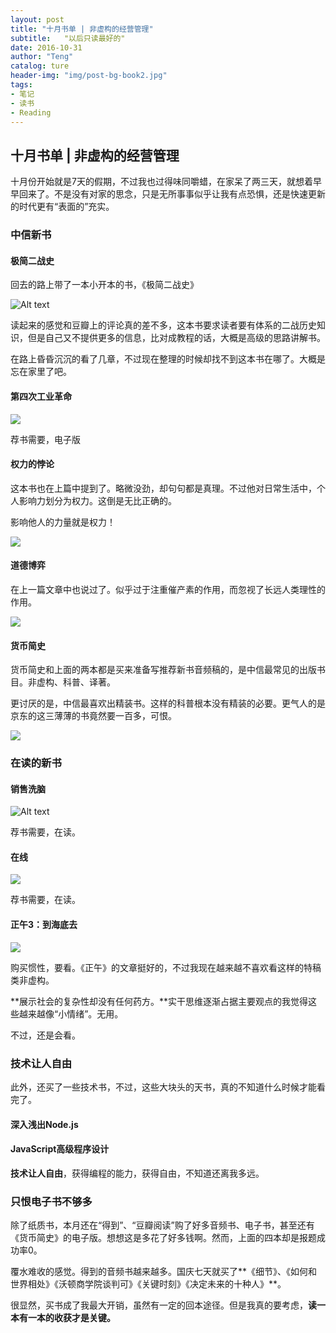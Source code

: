 ```yaml
---
layout: post
title: "十月书单 | 非虚构的经营管理"
subtitle:   "以后只读最好的"
date: 2016-10-31
author: "Teng"
catalog: ture
header-img: "img/post-bg-book2.jpg"
tags:
- 笔记
- 读书
- Reading
---
```



## 十月书单 | 非虚构的经营管理

十月份开始就是7天的假期，不过我也过得味同嚼蜡，在家呆了两三天，就想着早早回来了。不是没有对家的思念，只是无所事事似乎让我有点恐惧，还是快速更新的时代更有“表面的”充实。

### 中信新书

#### 极简二战史

回去的路上带了一本小开本的书，《极简二战史》

![Alt text](http://7xtgob.com1.z0.glb.clouddn.com/16-10-31/2872447.jpg)

读起来的感觉和豆瓣上的评论真的差不多，这本书要求读者要有体系的二战历史知识，但是自己又不提供更多的信息，比对成教程的话，大概是高级的思路讲解书。

在路上昏昏沉沉的看了几章，不过现在整理的时候却找不到这本书在哪了。大概是忘在家里了吧。

#### 第四次工业革命

![](http://7xtgob.com1.z0.glb.clouddn.com/16-10-31/79819397.jpg)

荐书需要，电子版

#### 权力的悖论

这本书也在上篇中提到了。略微没劲，却句句都是真理。不过他对日常生活中，个人影响力划分为权力。这倒是无比正确的。

影响他人的力量就是权力！

![](http://7xtgob.com1.z0.glb.clouddn.com/16-10-31/7619908.jpg)

#### 道德博弈

在上一篇文章中也说过了。似乎过于注重催产素的作用，而忽视了长远人类理性的作用。


![](http://7xtgob.com1.z0.glb.clouddn.com/16-10-31/16642351.jpg)

#### 货币简史

货币简史和上面的两本都是买来准备写推荐新书音频稿的，是中信最常见的出版书目。非虚构、科普、译著。

更讨厌的是，中信最喜欢出精装书。这样的科普根本没有精装的必要。更气人的是京东的这三薄薄的书竟然要一百多，可恨。

![](http://7xtgob.com1.z0.glb.clouddn.com/16-10-31/1712967.jpg)

### 在读的新书

#### 销售洗脑

![Alt text](http://7xtgob.com1.z0.glb.clouddn.com/16-10-31/75139316.jpg)

荐书需要，在读。

#### 在线 

![](http://7xtgob.com1.z0.glb.clouddn.com/16-10-31/1074110.jpg)

荐书需要，在读。

#### 正午3：到海底去

![](http://7xtgob.com1.z0.glb.clouddn.com/16-10-31/69515482.jpg)

购买惯性，要看。《正午》的文章挺好的，不过我现在越来越不喜欢看这样的特稿类非虚构。

**展示社会的复杂性却没有任何药方。**实干思维逐渐占据主要观点的我觉得这些越来越像“小情绪”。无用。

不过，还是会看。

### 技术让人自由

此外，还买了一些技术书，不过，这些大块头的天书，真的不知道什么时候才能看完了。

#### 深入浅出Node.js

#### JavaScript高级程序设计

**技术让人自由**，获得编程的能力，获得自由，不知道还离我多远。

### 只恨电子书不够多

除了纸质书，本月还在“得到”、“豆瓣阅读”购了好多音频书、电子书，甚至还有《货币简史》的电子版。想想这是多花了好多钱啊。然而，上面的四本却是报题成功率0。

覆水难收的感觉。得到的音频书越来越多。国庆七天就买了**《细节》、《如何和世界相处》《沃顿商学院谈判可》《关键时刻》《决定未来的十种人》**。

很显然，买书成了我最大开销，虽然有一定的回本途径。但是我真的要考虑，**读一本有一本的收获才是关键。**


